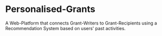 # Personalised-Grants
A Web-Platform that connects Grant-Writers to Grant-Recipients using a Recommendation System based on users' past activities.
